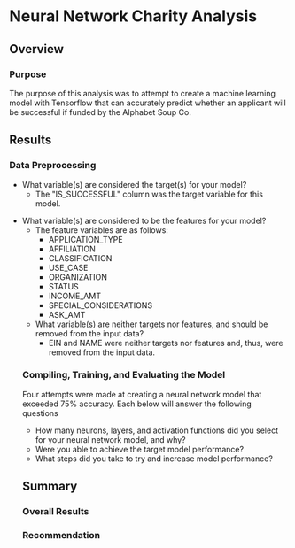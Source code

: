 <h1>Neural Network Charity Analysis</h1>

<h2>Overview</h2>

<h3>Purpose</h3>
<p>
  The purpose of this analysis was to attempt to create a machine learning model with Tensorflow that can accurately predict whether an applicant will be successful if funded by the Alphabet Soup Co.
</p>

<h2>Results</h2>

<h3>Data Preprocessing</h3>

<ul>
  <li>What variable(s) are considered the target(s) for your model?
  <ul><li>The "IS_SUCCESSFUL" column was the target variable for this model.</li></ul></li>
  </ul>
  
<ul>
  <li>What variable(s) are considered to be the features for your model?
  <ul><li>The feature variables are as follows:<ul>
    <li>APPLICATION_TYPE</li>
    <li>AFFILIATION</li>
    <li>CLASSIFICATION</li>
    <li>USE_CASE</li>
    <li>ORGANIZATION</li>
    <li>STATUS</li>
    <li>INCOME_AMT</li>
    <li>SPECIAL_CONSIDERATIONS</li>
    <li>ASK_AMT</li></li></ul></li>
  </ul>
  
<ul>
  <li>What variable(s) are neither targets nor features, and should be removed from the input data?
  <ul><li>EIN and NAME were neither targets nor features and, thus, were removed from the input data.</li></ul></li>
  </ul>

<h3>Compiling, Training, and Evaluating the Model</h3>
<p>Four attempts were made at creating a neural network model that exceeded 75% accuracy.  Each below will answer the following questions
<ul>
  <li>How many neurons, layers, and activation functions did you select for your neural network model, and why?</li>
  <li>Were you able to achieve the target model performance?</li>
  <li>What steps did you take to try and increase model performance?</li>
  </ul>

<h2>Summary</h2>

<h3>Overall Results</h3>

<h3>Recommendation</h3>
